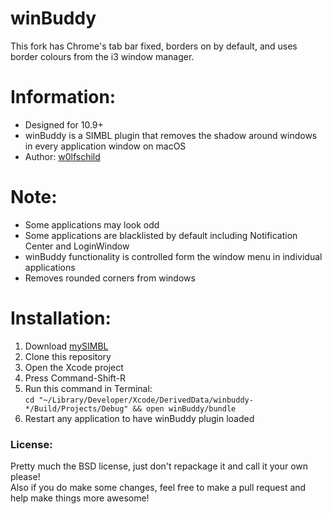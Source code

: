 # winBuddy

This fork has Chrome's tab bar fixed, borders on by default, and uses border colours from the i3 window manager.

# Information:

- Designed for 10.9+   
- winBuddy is a SIMBL plugin that removes the shadow around windows in every application window on macOS
- Author: [w0lfschild](https://github.com/w0lfschild)

# Note:

- Some applications may look odd
- Some applications are blacklisted by default including Notification Center and LoginWindow
- winBuddy functionality is controlled form the window menu in individual applications
- Removes rounded corners from windows

# Installation:

1. Download [mySIMBL](https://github.com/w0lfschild/app_updates/raw/master/mySIMBL/mySIMBL_master.zip)
1. Clone this repository
1. Open the Xcode project
1. Press Command-Shift-R
1. Run this command in Terminal:  
   ```cd "~/Library/Developer/Xcode/DerivedData/winbuddy-*/Build/Projects/Debug" && open winBuddy/bundle```
1. Restart any application to have winBuddy plugin loaded

### License:

Pretty much the BSD license, just don't repackage it and call it your own please!    
Also if you do make some changes, feel free to make a pull request and help make things more awesome!
